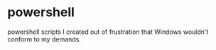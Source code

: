 # powershell

powershell scripts I created out of frustration that Windows wouldn't conform to my demands.
